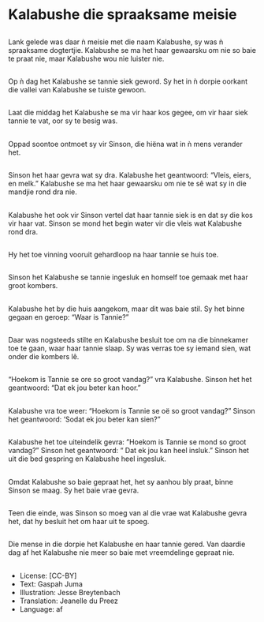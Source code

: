 # Kalabushe die spraaksame meisie

##
Lank gelede was daar ǹ meisie met
die naam Kalabushe, sy was ǹ
spraaksame dogtertjie. Kalabushe
se ma het haar gewaarsku om nie
so baie te praat nie, maar
Kalabushe wou nie luister nie.

##
Op ǹ dag het Kalabushe se tannie
siek geword. Sy het in ǹ dorpie
oorkant die vallei van Kalabushe se
tuiste gewoon.

##
Laat die middag het Kalabushe se
ma vir haar kos gegee, om vir haar
siek tannie te vat, oor sy te besig
was.

##
Oppad soontoe ontmoet sy vir
Sinson, die hiëna wat in ǹ mens
verander het.

##
Sinson het haar gevra wat sy dra.
Kalabushe het geantwoord: “Vleis,
eiers, en melk.” Kalabushe se ma
het haar gewaarsku om nie te sê
wat sy in die mandjie rond dra nie.

##
Kalabushe het ook vir Sinson vertel
dat haar tannie siek is en dat sy die
kos vir haar vat. Sinson se mond
het begin water vir die vleis wat
Kalabushe rond dra.

##
Hy het toe vinning vooruit
gehardloop na haar tannie se huis
toe.

##
Sinson het Kalabushe se tannie
ingesluk en homself toe gemaak
met haar groot kombers.

##
Kalabushe het by die huis
aangekom, maar dit was baie stil.
Sy het binne gegaan en geroep:
“Waar is Tannie?”

##
Daar was nogsteeds stilte en
Kalabushe besluit toe om na die
binnekamer toe te gaan, waar haar
tannie slaap. Sy was verras toe sy
iemand sien, wat onder die kombers
lê.

##
“Hoekom is Tannie se ore so groot
vandag?” vra Kalabushe. Sinson het
het geantwoord: “Dat ek jou beter
kan hoor.”

##
Kalabushe vra toe weer: “Hoekom is
Tannie se oë so groot vandag?”
Sinson het geantwoord: ‘Sodat ek
jou beter kan sien?”

##
Kalabushe het toe uiteindelik gevra:
”Hoekom is Tannie se mond so
groot vandag?” Sinson het
geantwoord: “ Dat ek jou kan heel
insluk.” Sinson het uit die bed
gespring en Kalabushe heel
ingesluk.

##
Omdat Kalabushe so baie gepraat
het, het sy aanhou bly praat, binne
Sinson se maag. Sy het baie vrae
gevra.

##
Teen die einde, was Sinson so moeg
van al die vrae wat Kalabushe gevra
het, dat hy besluit het om haar uit
te spoeg.

##
Die mense in die dorpie het
Kalabushe en haar tannie gered.
Van daardie dag af het Kalabushe
nie meer so baie met vreemdelinge
gepraat nie.

##
* License: [CC-BY]
* Text: Gaspah Juma
* Illustration: Jesse Breytenbach
* Translation: Jeanelle du Preez
* Language: af
